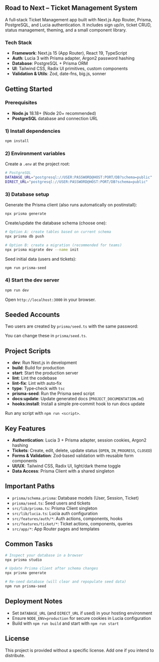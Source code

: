 ## Road to Next – Ticket Management System

A full‑stack Ticket Management app built with Next.js App Router, Prisma, PostgreSQL, and Lucia authentication. It includes sign up/in, ticket CRUD, status management, theming, and a small component library.

### Tech Stack

- **Framework**: Next.js 15 (App Router), React 19, TypeScript
- **Auth**: Lucia 3 with Prisma adapter, Argon2 password hashing
- **Database**: PostgreSQL + Prisma ORM
- **UI**: Tailwind CSS, Radix UI primitives, custom components
- **Validation & Utils**: Zod, date-fns, big.js, sonner

## Getting Started

### Prerequisites

- **Node.js** 18.18+ (Node 20+ recommended)
- **PostgreSQL** database and connection URL

### 1) Install dependencies

```bash
npm install
```

### 2) Environment variables

Create a `.env` at the project root:

```bash
# PostgreSQL
DATABASE_URL="postgresql://USER:PASSWORD@HOST:PORT/DB?schema=public"
DIRECT_URL="postgresql://USER:PASSWORD@HOST:PORT/DB?schema=public"
```

### 3) Database setup

Generate the Prisma client (also runs automatically on postinstall):

```bash
npx prisma generate
```

Create/update the database schema (choose one):

```bash
# Option A: create tables based on current schema
npx prisma db push

# Option B: create a migration (recommended for teams)
npx prisma migrate dev --name init
```

Seed initial data (users and tickets):

```bash
npm run prisma-seed
```

### 4) Start the dev server

```bash
npm run dev
```

Open `http://localhost:3000` in your browser.

## Seeded Accounts

Two users are created by `prisma/seed.ts` with the same password:

You can change these in `prisma/seed.ts`.

## Project Scripts

- **dev**: Run Next.js in development
- **build**: Build for production
- **start**: Start the production server
- **lint**: Lint the codebase
- **lint-fix**: Lint with auto‑fix
- **type**: Type‑check with `tsc`
- **prisma-seed**: Run the Prisma seed script
- **docs:update**: Update generated docs (`PROJECT_DOCUMENTATION.md`)
- **hooks:install**: Install a simple pre‑commit hook to run docs update

Run any script with `npm run <script>`.

## Key Features

- **Authentication**: Lucia 3 + Prisma adapter, session cookies, Argon2 hashing
- **Tickets**: Create, edit, delete, update status (`OPEN`, `IN_PROGRESS`, `CLOSED`)
- **Forms & Validation**: Zod‑based validation with reusable form components
- **UI/UX**: Tailwind CSS, Radix UI, light/dark theme toggle
- **Data Access**: Prisma Client with a shared singleton

## Important Paths

- `prisma/schema.prisma`: Database models (User, Session, Ticket)
- `prisma/seed.ts`: Seed users and tickets
- `src/lib/prisma.ts`: Prisma Client singleton
- `src/lib/lucia.ts`: Lucia auth configuration
- `src/features/auth/*`: Auth actions, components, hooks
- `src/features/ticket/*`: Ticket actions, components, queries
- `src/app/*`: App Router pages and templates

## Common Tasks

```bash
# Inspect your database in a browser
npx prisma studio

# Update Prisma client after schema changes
npx prisma generate

# Re-seed database (will clear and repopulate seed data)
npm run prisma-seed
```

## Deployment Notes

- Set `DATABASE_URL` (and `DIRECT_URL` if used) in your hosting environment
- Ensure `NODE_ENV=production` for secure cookies in Lucia configuration
- Build with `npm run build` and start with `npm run start`

## License

This project is provided without a specific license. Add one if you intend to distribute.
